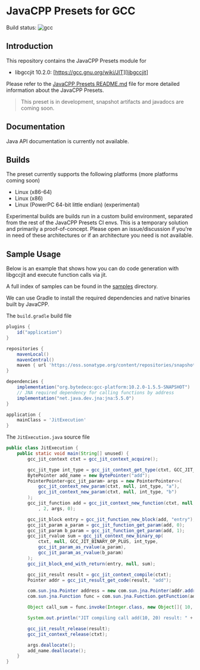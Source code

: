# JavaCPP Presets for GCC

Build status: ![gcc](https://github.com/supergrecko/gcc/workflows/gcc/badge.svg)

## Introduction

This repository contains the JavaCPP Presets module for

- libgccjit 10.2.0: [https://gcc.gnu.org/wiki/JIT][libgccjit]

Please refer to the [JavaCPP Presets README.md][javacpp-presets] file for more 
detailed information about the JavaCPP Presets.

> This preset is in development, snapshot artifacts and javadocs are coming 
> soon.

## Documentation

Java API documentation is currently not available.

## Builds

The preset currently supports the following platforms (more platforms coming 
soon)

- Linux (x86-64)
- Linux (x86)  
- Linux (PowerPC 64-bit little endian) (experimental)

Experimental builds are builds run in a custom build environment, separated 
from the rest of the JavaCPP Presets CI envs. This is a temporary solution and 
primarily a proof-of-concept. Please open an issue/discussion if you're in need 
of these architectures or if an architecture you need is not available.

## Sample Usage

Below is an example that shows how you can do code generation with libgccjit 
and execute function calls via jit.

A full index of samples can be found in the [samples](samples) directory.

We can use Gradle to install the required dependencies and native binaries 
built by JavaCPP.

The `build.gradle` build file

```groovy
plugins {
    id("application")
}

repositories {
    mavenLocal()
    mavenCentral()
    maven { url 'https://oss.sonatype.org/content/repositories/snapshots/' }
}

dependencies {
    implementation("org.bytedeco:gcc-platform:10.2.0-1.5.5-SNAPSHOT")
    // JNA required dependency for calling functions by address
    implementation("net.java.dev.jna:jna:5.5.0")
}

application {
    mainClass = 'JitExecution'
}
```

The `JitExecution.java` source file

```java
public class JitExecution {
    public static void main(String[] unused) {
        gcc_jit_context ctxt = gcc_jit_context_acquire();

        gcc_jit_type int_type = gcc_jit_context_get_type(ctxt, GCC_JIT_TYPE_INT);
        BytePointer add_name = new BytePointer("add");
        PointerPointer<gcc_jit_param> args = new PointerPointer<>(
            gcc_jit_context_new_param(ctxt, null, int_type, "a"),
            gcc_jit_context_new_param(ctxt, null, int_type, "b")
        );
        gcc_jit_function add = gcc_jit_context_new_function(ctxt, null, GCC_JIT_FUNCTION_EXPORTED, int_type, add_name
            , 2, args, 0);

        gcc_jit_block entry = gcc_jit_function_new_block(add, "entry");
        gcc_jit_param a_param = gcc_jit_function_get_param(add, 0);
        gcc_jit_param b_param = gcc_jit_function_get_param(add, 1);
        gcc_jit_rvalue sum = gcc_jit_context_new_binary_op(
            ctxt, null, GCC_JIT_BINARY_OP_PLUS, int_type,
            gcc_jit_param_as_rvalue(a_param),
            gcc_jit_param_as_rvalue(b_param)
        );
        gcc_jit_block_end_with_return(entry, null, sum);

        gcc_jit_result result = gcc_jit_context_compile(ctxt);
        Pointer addr = gcc_jit_result_get_code(result, "add");

        com.sun.jna.Pointer address = new com.sun.jna.Pointer(addr.address());
        com.sun.jna.Function func = com.sun.jna.Function.getFunction(address);

        Object call_sum = func.invoke(Integer.class, new Object[]{ 10, 20 });

        System.out.println("JIT compiling call add(10, 20) result: " + call_sum);

        gcc_jit_result_release(result);
        gcc_jit_context_release(ctxt);

        args.deallocate();
        add_name.deallocate();
    }
}
```

[javacpp-presets]: https://github.com/bytedeco/javacpp-presets#readme
[libgccjit]: https://gcc.gnu.org/wiki/JIT

